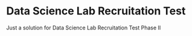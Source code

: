 # Data Science Lab Recruitation Test

Just a solution for Data Science Lab Recruitation Test Phase II 
